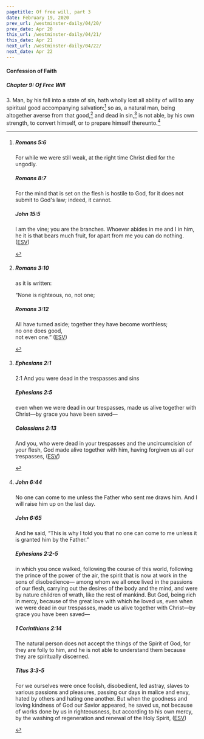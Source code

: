 ```yaml
---
pagetitle: Of free will, part 3
date: February 19, 2020
prev_url: /westminster-daily/04/20/
prev_date: Apr 20
this_url: /westminster-daily/04/21/
this_date: Apr 21
next_url: /westminster-daily/04/22/
next_date: Apr 22
---
```


#### Confession of Faith

##### Chapter 9: Of Free Will

3\. Man, by his fall into a state of sin, hath wholly lost all ability of will to any spiritual good accompanying salvation:[^fnref:wcf1] so as, a natural man, being altogether averse from that good,[^fnref:wcf2] and dead in sin,[^fnref:wcf3] is not able, by his own strength, to convert himself, or to prepare himself thereunto.[^fnref:wcf4]

[^fnref:wcf1]: <div class="esv"><h5>Romans 5:6</h5> <div class="esv-text"><p id="p45005006.01-1">For while we were still weak, at the right time Christ died for the ungodly.</p> </div><h5>Romans 8:7</h5> <div class="esv-text"><p id="p45008007.01-2">For the mind that is set on the flesh is hostile to God, for it does not submit to God's law; indeed, it cannot.</p> </div><h5>John 15:5</h5> <div class="esv-text"><p id="p43015005.01-3"><span class="woc">I am the vine; you are the branches. Whoever abides in me and I in him, he it is that bears much fruit, for apart from me you can do nothing.</span>  (<a href="http://www.esv.org" class="copyright">ESV</a>)</p> </div> </div>

[^fnref:wcf2]: <div class="esv"><h5>Romans 3:10</h5> <div class="esv-text"><p id="p45003010.01-1">as it is written:</p> <div class="block-indent"> <p class="line-group" id="p45003010.05-1">&#8220;None is righteous, no, not one;</p> </div> </div><h5>Romans 3:12</h5> <div class="esv-text"><div class="block-indent"> <p class="line-group" id="p45003012.01-2">All have turned aside; together they have become worthless;<br /> <span class="indent"></span>no one does good,<br /> <span class="indent"></span>not even one.&#8221;  (<a href="http://www.esv.org" class="copyright">ESV</a>)</p> </div> </div> </div>

[^fnref:wcf3]: <div class="esv"><h5>Ephesians 2:1</h5> <div class="esv-text"> <p id="p49002001.05-1"><span class="chapter-num" id="v49002001-1">2:1&nbsp;</span>And you were dead in the trespasses and sins</p> </div><h5>Ephesians 2:5</h5> <div class="esv-text"><p id="p49002005.01-2">even when we were dead in our trespasses, made us alive together with Christ&#8212;by grace you have been saved&#8212;</p> </div><h5>Colossians 2:13</h5> <div class="esv-text"><p id="p51002013.01-3">And you, who were dead in your trespasses and the uncircumcision of your flesh, God made alive together with him, having forgiven us all our trespasses,  (<a href="http://www.esv.org" class="copyright">ESV</a>)</p> </div> </div>

[^fnref:wcf4]: <div class="esv"><h5>John 6:44</h5> <div class="esv-text"><p id="p43006044.01-1"><span class="woc">No one can come to me unless the Father who sent me draws him. And I will raise him up on the last day.</span></p> </div><h5>John 6:65</h5> <div class="esv-text"><p id="p43006065.01-2">And he said, <span class="woc">&#8220;This is why I told you that no one can come to me unless it is granted him by the Father.&#8221;</span></p> </div><h5>Ephesians 2:2-5</h5> <div class="esv-text"><p id="p49002002.01-3">in which you once walked, following the course of this world, following the prince of the power of the air, the spirit that is now at work in the sons of disobedience&#8212; among whom we all once lived in the passions of our flesh, carrying out the desires of the body and the mind, and were by nature children of wrath, like the rest of mankind. But God, being rich in mercy, because of the great love with which he loved us, even when we were dead in our trespasses, made us alive together with Christ&#8212;by grace you have been saved&#8212;</p> </div><h5>1 Corinthians 2:14</h5> <div class="esv-text"><p id="p46002014.01-4">The natural person does not accept the things of the Spirit of God, for they are folly to him, and he is not able to understand them because they are spiritually discerned.</p> </div><h5>Titus 3:3-5</h5> <div class="esv-text"><p id="p56003003.01-5">For we ourselves were once foolish, disobedient, led astray, slaves to various passions and pleasures, passing our days in malice and envy, hated by others and hating one another. But when the goodness and loving kindness of God our Savior appeared, he saved us, not because of works done by us in righteousness, but according to his own mercy, by the washing of regeneration and renewal of the Holy Spirit,  (<a href="http://www.esv.org" class="copyright">ESV</a>)</p> </div> </div>

